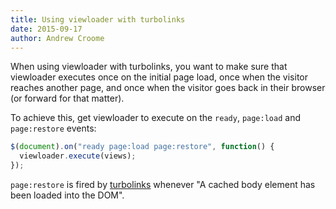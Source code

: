 ```yaml
---
title: Using viewloader with turbolinks
date: 2015-09-17
author: Andrew Croome
---
```


When using viewloader with turbolinks, you want to make sure that viewloader executes once on the initial page load, once when the visitor reaches another page, and once when the visitor goes back in their browser (or forward for that matter).

To achieve this, get viewloader to execute on the `ready`, `page:load` and `page:restore` events:

```javascript
$(document).on("ready page:load page:restore", function() {
  viewloader.execute(views);
});
```

`page:restore` is fired by [turbolinks](https://github.com/rails/turbolinks) whenever "A cached body element has been loaded into the DOM".
